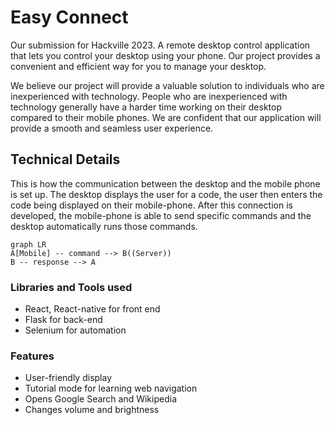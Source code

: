 # Easy Connect
Our submission for Hackville 2023. A remote desktop control application that lets you control your desktop using your phone. Our project provides a convenient and efficient way for you to manage your desktop.

We believe our project will provide a valuable solution to individuals who are inexperienced with technology. People who are inexperienced with technology generally have a harder time working on their desktop compared to their mobile phones. We are confident that our application will provide a smooth and seamless user experience.


## Technical Details
This is how the communication between the desktop and the mobile phone is set up. The desktop displays the user for a code, the user then enters the code being displayed on their mobile-phone. After this connection is developed, the mobile-phone is able to send specific commands and the desktop automatically runs those commands.
```mermaid
graph LR
A[Mobile] -- command --> B((Server))
B -- response --> A
```
### Libraries and Tools used
- React, React-native for front end
- Flask for back-end
- Selenium for automation

### Features
* User-friendly display
* Tutorial mode for learning web navigation
* Opens Google Search and Wikipedia
* Changes volume and brightness